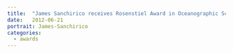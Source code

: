 ```yaml
---
title:  "James Sanchirico receives Rosenstiel Award in Oceanographic Science for outstanding achievement and distinction in marine policy and economics, 38th recipient."
date:   2012-06-21
portrait: James-Sanchirico
categories:
  - awards
---
```

